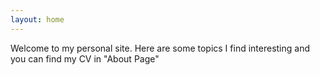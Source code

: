 ```yaml
---
layout: home
---
```

Welcome to my personal site. Here are some topics I find interesting and you can find my CV in "About Page" 
